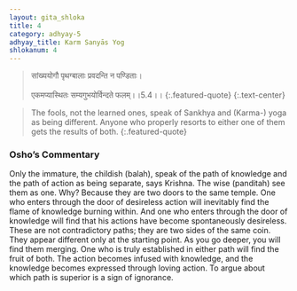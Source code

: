 ```yaml
---
layout: gita_shloka
title: 4
category: adhyay-5
adhyay_title: Karm Sanyās Yog
shlokanum: 4
---
```


> सांख्ययोगौ पृथग्बालाः प्रवदन्ति न पण्डिताः।<br><br>एकमप्यास्थितः सम्यगुभयोर्विन्दते फलम्।।5.4।।
{:.featured-quote}
{:.text-center}

> The fools, not the learned ones, speak of Sankhya and (Karma-) yoga as being different. Anyone who properly resorts to either one of them gets the results of both.
{:.featured-quote}

### Osho’s Commentary
Only the immature, the childish (balah), speak of the path of knowledge and the path of action as being separate, says Krishna. The wise (panditah) see them as one.
Why? Because they are two doors to the same temple. One who enters through the door of desireless action will inevitably find the flame of knowledge burning within. And one who enters through the door of knowledge will find that his actions have become spontaneously desireless.
These are not contradictory paths; they are two sides of the same coin. They appear different only at the starting point. As you go deeper, you will find them merging. One who is truly established in either path will find the fruit of both. The action becomes infused with knowledge, and the knowledge becomes expressed through loving action. To argue about which path is superior is a sign of ignorance.
